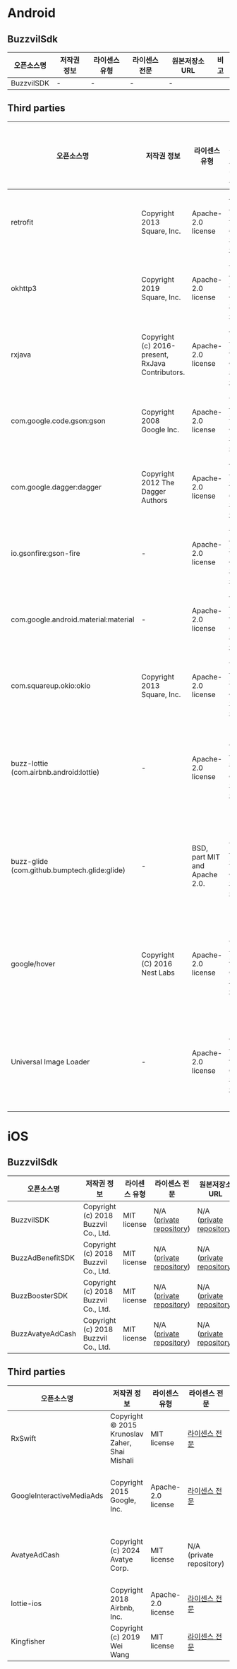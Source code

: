 # Android

## BuzzvilSdk
| 오픈소스명 | 저작권 정보 | 라이센스 유형 | 라이센스 전문 | 원본저장소 URL | 비고 |
|--|--|--|--|--|--|
| BuzzvilSDK | - | - | - | - |  |

## Third parties
| 오픈소스명 | 저작권 정보 | 라이센스 유형 | 라이센스 전문 | 원본저장소 URL | 비고 |
|--|--|--|--|--|--|
| retrofit | Copyright 2013 Square, Inc. | Apache-2.0 license | [라이센스 전문](https://github.com/square/retrofit/blob/trunk/LICENSE.txt) | [저장소 URL](https://github.com/square/retrofit) |   |
| okhttp3 | Copyright 2019 Square, Inc. | Apache-2.0 license | [라이센스 전문](https://github.com/square/okhttp/blob/master/LICENSE.txt) | [저장소 URL](https://github.com/square/okhttp) |   |
| rxjava | Copyright (c) 2016-present, RxJava Contributors. | Apache-2.0 license | [라이센스 전문](https://github.com/ReactiveX/RxJava/blob/3.x/LICENSE) | [저장소 URL](https://github.com/ReactiveX/RxJava) |   |
| com.google.code.gson:gson | Copyright 2008 Google Inc. | Apache-2.0 license | [라이센스 전문](https://github.com/google/gson/blob/main/LICENSE) | [저장소 URL](https://github.com/google/gson) |   |
| com.google.dagger:dagger | Copyright 2012 The Dagger Authors | Apache-2.0 license | [라이센스 전문](https://github.com/google/dagger/blob/master/LICENSE.txt) | [저장소 URL](https://github.com/google/dagger) |   |
| io.gsonfire:gson-fire | - | Apache-2.0 license | [라이센스 전문](https://github.com/julman99/gson-fire/blob/master/LICENSE) | [저장소 URL](https://github.com/julman99/gson-fire) |   |
| com.google.android.material:material | - | Apache-2.0 license | [라이센스 전문](https://github.com/material-components/material-components-android/blob/master/LICENSE) | [저장소 URL](https://github.com/material-components/material-components-android?tab=readme-ov-file) |   |
| com.squareup.okio:okio | Copyright 2013 Square, Inc. | Apache-2.0 license | [라이센스 전문](https://github.com/square/okio/blob/master/LICENSE.txt) | [저장소 URL](https://github.com/square/okio) |   |
| buzz-lottie</br>(com.airbnb.android:lottie) | - | Apache-2.0 license | [라이센스 전문](https://github.com/airbnb/lottie-android/blob/master/LICENSE) | [저장소 URL](https://github.com/airbnb/lottie-android) | 코드 내재화하여 사용 |
| buzz-glide</br>(com.github.bumptech.glide:glide) | - | BSD, part MIT and Apache 2.0. | [라이센스 전문](https://github.com/bumptech/glide/blob/master/LICENSE) | [저장소 URL](https://github.com/bumptech/glide) | 코드 내재화하여 사용 |
| google/hover | Copyright (C) 2016 Nest Labs | Apache-2.0 license | [라이센스 전문](https://github.com/google/hover/blob/master/LICENSE) | [저장소 URL](https://github.com/google/hover) | 코드 내재화하여 사용 |
| Universal Image Loader | - | Apache-2.0 license | [라이센스 전문](https://github.com/nostra13/Android-Universal-Image-Loader/blob/master/LICENSE) | [저장소 URL](https://github.com/nostra13/Android-Universal-Image-Loader) | 코드 내재화하여 사용 |


# iOS

## BuzzvilSdk
| 오픈소스명 | 저작권 정보 | 라이센스 유형 | 라이센스 전문 | 원본저장소 URL | 비고 |
|--|--|--|--|--|--|
| BuzzvilSDK | Copyright (c) 2018 Buzzvil Co., Ltd. | MIT license | N/A ([private repository](https://github.com/Buzzvil/bab-ios/blob/main/LICENSE)) | N/A ([private repository](https://github.com/Buzzvil/bab-ios/blob/main/LICENSE)) | 바이너리 배포 형태로 제공 (xcframework) |
| BuzzAdBenefitSDK | Copyright (c) 2018 Buzzvil Co., Ltd. | MIT license | N/A ([private repository](https://github.com/Buzzvil/bab-ios/blob/main/LICENSE)) | N/A ([private repository](https://github.com/Buzzvil/bab-ios/blob/main/LICENSE)) | 바이너리 배포 형태로 제공 (xcframework) |
| BuzzBoosterSDK | Copyright (c) 2018 Buzzvil Co., Ltd. | MIT license | N/A ([private repository](https://github.com/Buzzvil/bab-ios/blob/main/LICENSE)) | N/A ([private repository](https://github.com/Buzzvil/bab-ios/blob/main/LICENSE)) | 바이너리 배포 형태로 제공 (xcframework) |
| BuzzAvatyeAdCash | Copyright (c) 2018 Buzzvil Co., Ltd. | MIT license | N/A ([private repository](https://github.com/Buzzvil/bab-ios/blob/main/LICENSE)) | N/A ([private repository](https://github.com/Buzzvil/bab-ios/blob/main/LICENSE)) | 바이너리 배포 형태로 제공 (xcframework) |


## Third parties
| 오픈소스명 | 저작권 정보 | 라이센스 유형 | 라이센스 전문 | 원본저장소 URL | 비고 |
|--|--|--|--|--|--|
| RxSwift | Copyright © 2015 Krunoslav Zaher, Shai Mishali | MIT license | [라이센스 전문](https://raw.githubusercontent.com/Buzzvil/RxSwift/refs/heads/main/LICENSE.md) | [저장소 URL](https://github.com/Buzzvil/RxSwift) | 소스 fork 및 재배포하여 사용 |
| GoogleInteractiveMediaAds | Copyright 2015 Google, Inc. | Apache-2.0 license | [라이센스 전문](https://raw.githubusercontent.com/googleads/swift-package-manager-google-interactive-media-ads-ios/refs/heads/) | N/A (private repository) | - 바이너리 배포 형태 (xcframework)</br>- package manager(cocoapods, swift package manager)로 사용 |
| AvatyeAdCash | Copyright (c) 2024 Avatye Corp. | MIT license | N/A (private repository) | N/A (private repository) | - 바이너리 배포 형태 (xcframework)</br>- package manager(cocoapods, swift package manager)로 사용 |
| lottie-ios | Copyright 2018 Airbnb, Inc. | Apache-2.0 license | [라이센스 전문](https://raw.githubusercontent.com/airbnb/lottie-ios/refs/heads/master/LICENSE) | [저장소 URL](https://github.com/airbnb/lottie-ios) | 코드 내재화하여 사용 |
| Kingfisher | Copyright (c) 2019 Wei Wang | MIT license | [라이센스 전문](https://raw.githubusercontent.com/onevcat/Kingfisher/refs/heads/master/LICENSE) | [저장소 URL](https://github.com/onevcat/Kingfisher)  | 코드 내재화하여 사용 |